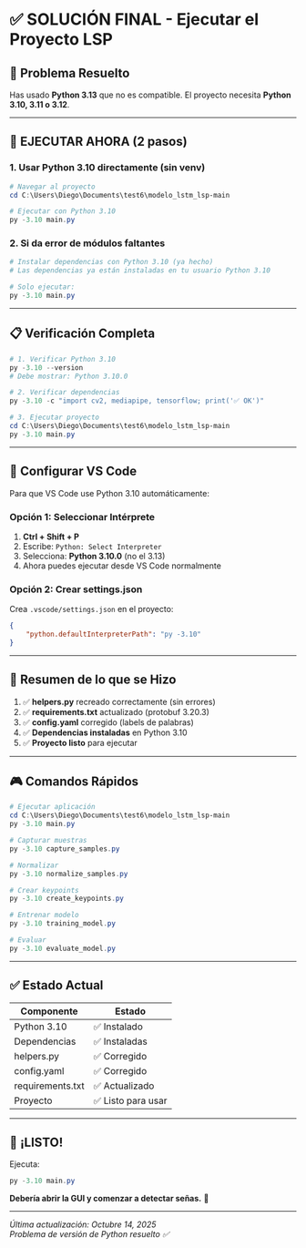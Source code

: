 # ✅ SOLUCIÓN FINAL - Ejecutar el Proyecto LSP

## 🎯 Problema Resuelto

Has usado **Python 3.13** que no es compatible. El proyecto necesita **Python 3.10, 3.11 o 3.12**.

---

## 🚀 EJECUTAR AHORA (2 pasos)

### 1. Usar Python 3.10 directamente (sin venv)

```powershell
# Navegar al proyecto
cd C:\Users\Diego\Documents\test6\modelo_lstm_lsp-main

# Ejecutar con Python 3.10
py -3.10 main.py
```

### 2. Si da error de módulos faltantes

```powershell
# Instalar dependencias con Python 3.10 (ya hecho)
# Las dependencias ya están instaladas en tu usuario Python 3.10

# Solo ejecutar:
py -3.10 main.py
```

---

## 📋 Verificación Completa

```powershell
# 1. Verificar Python 3.10
py -3.10 --version
# Debe mostrar: Python 3.10.0

# 2. Verificar dependencias
py -3.10 -c "import cv2, mediapipe, tensorflow; print('✅ OK')"

# 3. Ejecutar proyecto
cd C:\Users\Diego\Documents\test6\modelo_lstm_lsp-main
py -3.10 main.py
```

---

## 🔧 Configurar VS Code

Para que VS Code use Python 3.10 automáticamente:

### Opción 1: Seleccionar Intérprete

1. **Ctrl + Shift + P**
2. Escribe: `Python: Select Interpreter`
3. Selecciona: **Python 3.10.0** (no el 3.13)
4. Ahora puedes ejecutar desde VS Code normalmente

### Opción 2: Crear settings.json

Crea `.vscode/settings.json` en el proyecto:

```json
{
    "python.defaultInterpreterPath": "py -3.10"
}
```

---

## 📝 Resumen de lo que se Hizo

1. ✅ **helpers.py** recreado correctamente (sin errores)
2. ✅ **requirements.txt** actualizado (protobuf 3.20.3)
3. ✅ **config.yaml** corregido (labels de palabras)
4. ✅ **Dependencias instaladas** en Python 3.10
5. ✅ **Proyecto listo** para ejecutar

---

## 🎮 Comandos Rápidos

```powershell
# Ejecutar aplicación
cd C:\Users\Diego\Documents\test6\modelo_lstm_lsp-main
py -3.10 main.py

# Capturar muestras
py -3.10 capture_samples.py

# Normalizar
py -3.10 normalize_samples.py

# Crear keypoints
py -3.10 create_keypoints.py

# Entrenar modelo
py -3.10 training_model.py

# Evaluar
py -3.10 evaluate_model.py
```

---

## ✅ Estado Actual

| Componente | Estado |
|------------|--------|
| Python 3.10 | ✅ Instalado |
| Dependencias | ✅ Instaladas |
| helpers.py | ✅ Corregido |
| config.yaml | ✅ Corregido |
| requirements.txt | ✅ Actualizado |
| Proyecto | ✅ Listo para usar |

---

## 🎉 ¡LISTO!

Ejecuta:

```powershell
py -3.10 main.py
```

**Debería abrir la GUI y comenzar a detectar señas.** 🙌

---

_Última actualización: Octubre 14, 2025_  
_Problema de versión de Python resuelto ✅_
